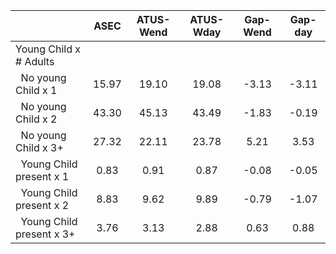 
|                      |         ASEC |    ATUS-Wend |    ATUS-Wday |     Gap-Wend |      Gap-day |
| -------------------- | :----------: | :----------: | :----------: | :----------: | :----------: |
| Young Child x # Adults |              |              |              |              |              |
| &nbsp;&nbsp;No young Child x 1 |        15.97 |        19.10 |        19.08 |        -3.13 |        -3.11 |
| &nbsp;&nbsp;No young Child x 2 |        43.30 |        45.13 |        43.49 |        -1.83 |        -0.19 |
| &nbsp;&nbsp;No young Child x 3+ |        27.32 |        22.11 |        23.78 |         5.21 |         3.53 |
| &nbsp;&nbsp;Young Child present x 1 |         0.83 |         0.91 |         0.87 |        -0.08 |        -0.05 |
| &nbsp;&nbsp;Young Child present x 2 |         8.83 |         9.62 |         9.89 |        -0.79 |        -1.07 |
| &nbsp;&nbsp;Young Child present x 3+ |         3.76 |         3.13 |         2.88 |         0.63 |         0.88 |

